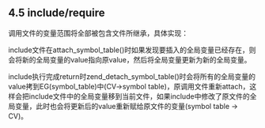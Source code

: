 ## 4.5 include/require


调用文件的变量范围将全部被包含文件所继承，具体实现：

include文件在attach_symbol_table()时如果发现要插入的全局变量已经存在，则会将新的全局变量的value指向原value，然后将全局变量更新为新的全局变量。

include执行完成return时zend_detach_symbol_table()时会将所有的全局变量的value拷到EG(symbol_table)中(CV->symbol table)，原调用文件重新attach，这样会把include文件中的全局变量移到当前文件，如果include中修改了原文件的全局变量，此时也会将更新后的value重新赋给原文件的变量(symbol table -> CV)。
